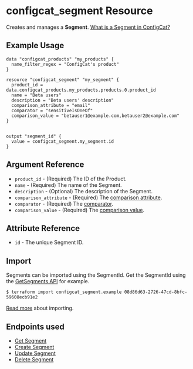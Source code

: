 # configcat_segment Resource

Creates and manages a **Segment**. [What is a Segment in ConfigCat?](https://configcat.com/docs/advanced/segments)

## Example Usage

```hcl
data "configcat_products" "my_products" {
  name_filter_regex = "ConfigCat's product"
}

resource "configcat_segment" "my_segment" {
  product_id = data.configcat_products.my_products.products.0.product_id
  name = "Beta users"
  description = "Beta users' description"
  comparison_attribute = "email"
  comparator = "sensitiveIsOneOf"
  comparison_value = "betauser1@example.com,betauser2@example.com"
}


output "segment_id" {
  value = configcat_segment.my_segment.id
}
```

## Argument Reference

* `product_id` - (Required) The ID of the Product.
* `name` - (Required) The name of the Segment.
* `description` - (Optional) The description of the Segment.
* `comparison_attribute` - (Required) The [comparison attribute](https://configcat.com/docs/advanced/targeting/#attribute).
* `comparator` - (Required) The [comparator](https://configcat.com/docs/advanced/targeting/#comparator).
* `comparison_value` - (Required) The [comparison value](https://configcat.com/docs/advanced/targeting/#comparison-value).

## Attribute Reference

* `id` - The unique Segment ID.

## Import

Segments can be imported using the SegmentId. Get the SegmentId using the [GetSegments API](https://api.configcat.com/docs/#operation/get-segments) for example.

```
$ terraform import configcat_segment.example 08d86d63-2726-47cd-8bfc-59608ecb91e2
```

[Read more](https://learn.hashicorp.com/tutorials/terraform/state-import) about importing.

## Endpoints used
* [Get Segment](https://api.configcat.com/docs/index.html#operation/get-segment)
* [Create Segment](https://api.configcat.com/docs/index.html#operation/create-segment)
* [Update Segment](https://api.configcat.com/docs/index.html#operation/update-segment)
* [Delete Segment](https://api.configcat.com/docs/index.html#operation/delete-segment)

